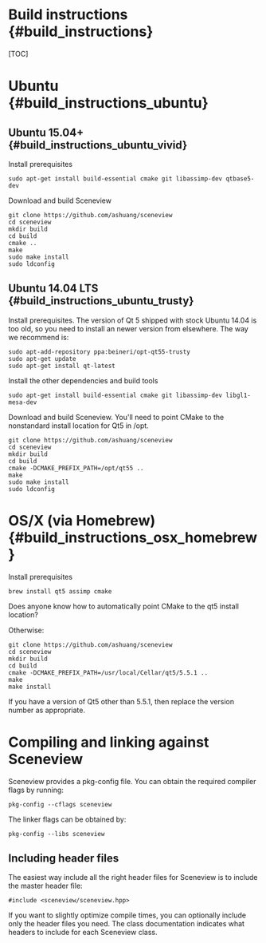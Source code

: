 Build instructions {#build_instructions}
==================

[TOC]

# Ubuntu {#build_instructions_ubuntu}

## Ubuntu 15.04+ {#build_instructions_ubuntu_vivid}

Install prerequisites

    sudo apt-get install build-essential cmake git libassimp-dev qtbase5-dev

Download and build Sceneview

    git clone https://github.com/ashuang/sceneview
    cd sceneview
    mkdir build
    cd build
    cmake ..
    make
    sudo make install
    sudo ldconfig

## Ubuntu 14.04 LTS {#build_instructions_ubuntu_trusty}

Install prerequisites. The version of Qt 5 shipped with stock Ubuntu 14.04 is
too old, so you need to install an newer version from elsewhere. The way we
recommend is:

    sudo apt-add-repository ppa:beineri/opt-qt55-trusty
    sudo apt-get update
    sudo apt-get install qt-latest

Install the other dependencies and build tools

    sudo apt-get install build-essential cmake git libassimp-dev libgl1-mesa-dev

Download and build Sceneview. You'll need to point CMake to the nonstandard
install location for Qt5 in /opt.

    git clone https://github.com/ashuang/sceneview
    cd sceneview
    mkdir build
    cd build
    cmake -DCMAKE_PREFIX_PATH=/opt/qt55 ..
    make
    sudo make install
    sudo ldconfig

# OS/X (via Homebrew) {#build_instructions_osx_homebrew}

Install prerequisites

    brew install qt5 assimp cmake

Does anyone know how to automatically point CMake to the qt5 install location?

Otherwise:

    git clone https://github.com/ashuang/sceneview
    cd sceneview
    mkdir build
    cd build
    cmake -DCMAKE_PREFIX_PATH=/usr/local/Cellar/qt5/5.5.1 ..
    make
    make install

If you have a version of Qt5 other than 5.5.1, then replace the version number
as appropriate.

# Compiling and linking against Sceneview

Sceneview provides a pkg-config file. You can obtain the required compiler
flags by running:

```
pkg-config --cflags sceneview
```

The linker flags can be obtained by:
```
pkg-config --libs sceneview
```

## Including header files

The easiest way include all the right header files for Sceneview is to include
the master header file:

```
#include <sceneview/sceneview.hpp>
```

If you want to slightly optimize compile times, you can optionally include only
the header files you need. The class documentation indicates what headers to
include for each Sceneview class.
